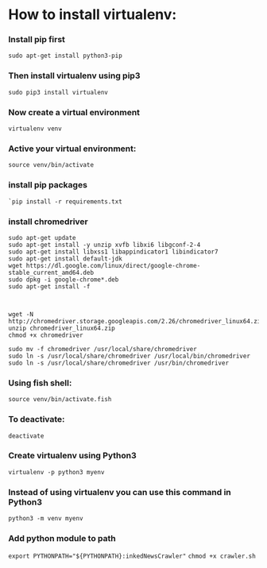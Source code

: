 # How to install virtualenv:

### Install **pip** first

    sudo apt-get install python3-pip

### Then install **virtualenv** using pip3

    sudo pip3 install virtualenv

### Now create a virtual environment

    virtualenv venv

### Active your virtual environment:

    source venv/bin/activate

### install pip packages

    `pip install -r requirements.txt


### install chromedriver

```
sudo apt-get update
sudo apt-get install -y unzip xvfb libxi6 libgconf-2-4
sudo apt-get install libxss1 libappindicator1 libindicator7
sudo apt-get install default-jdk 
wget https://dl.google.com/linux/direct/google-chrome-stable_current_amd64.deb
sudo dpkg -i google-chrome*.deb
sudo apt-get install -f



wget -N http://chromedriver.storage.googleapis.com/2.26/chromedriver_linux64.zip
unzip chromedriver_linux64.zip
chmod +x chromedriver

sudo mv -f chromedriver /usr/local/share/chromedriver
sudo ln -s /usr/local/share/chromedriver /usr/local/bin/chromedriver
sudo ln -s /usr/local/share/chromedriver /usr/bin/chromedriver
```

### Using fish shell:

    source venv/bin/activate.fish

### To deactivate:

    deactivate

### Create virtualenv using Python3
    virtualenv -p python3 myenv

### Instead of using virtualenv you can use this command in Python3
    python3 -m venv myenv
    
### Add python module to path
   `export PYTHONPATH="${PYTHONPATH}:inkedNewsCrawler"`
 `chmod +x crawler.sh`